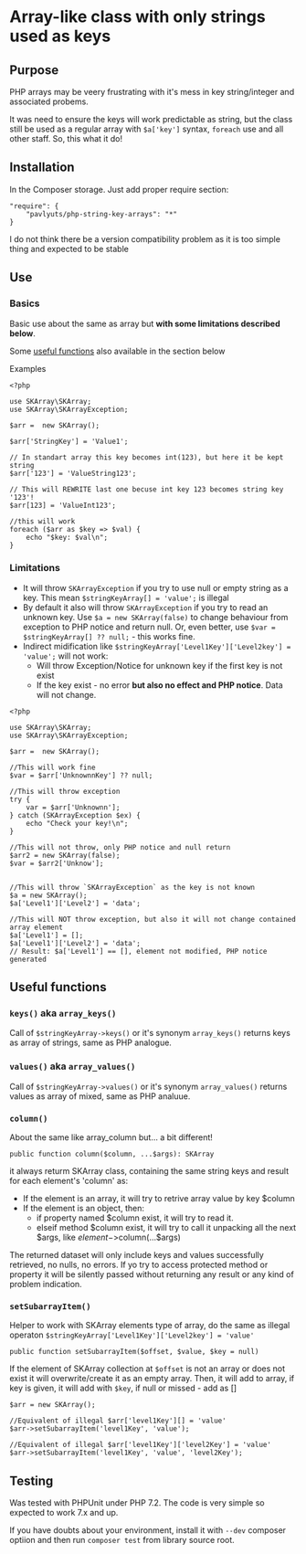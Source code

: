 # Array-like class with only strings used as keys
## Purpose
PHP arrays may be veery frustrating with it's mess in key string/integer and associated probems.

It was need to ensure the keys will work predictable as string, but the class still be used as a regular array with `$a['key']` syntax, `foreach` use and all other staff. So, this what it do!

## Installation
In the Composer storage. Just add proper require section:

    "require": {
        "pavlyuts/php-string-key-arrays": "*"
    }
    
I do not think there be a version compatibility problem as it is too simple thing and expected to be stable

## Use
### Basics
Basic use about the same as array but **with some limitations described below**.

Some [useful functions](#useful-functions) also available in the section below

Examples
```
<?php

use SKArray\SKArray;
use SKArray\SKArrayException;

$arr =  new SKArray();

$arr['StringKey'] = 'Value1';

// In standart array this key becomes int(123), but here it be kept string 
$arr['123'] = 'ValueString123';

// This will REWRITE last one becuse int key 123 becomes string key '123'!
$arr[123] = 'ValueInt123';

//this will work
foreach ($arr as $key => $val) {
    echo "$key: $val\n";
}
```
### Limitations
- It will throw `SKArrayException` if you try to use null or empty string as a key. This mean `$stringKeyArray[] = 'value';` is illegal
- By default it also will throw `SKArrayException` if you try to read an unknown key. Use `$a = new SKArray(false)` to change behaviour from exception to PHP notice and return null. Or, even better, use `$var = $stringKeyArray[] ?? null;` - this works fine.
- Indirect midification like `$stringKeyArray['Level1Key']['Level2key'] = 'value';` will not work:
  - Will throw Exception/Notice for unknown key if the first key is not exist
  - If the key exist - no error **but also no effect and PHP notice**. Data will not change.

```
<?php

use SKArray\SKArray;
use SKArray\SKArrayException;

$arr =  new SKArray();

//This will work fine
$var = $arr['UnknownnKey'] ?? null;

//This will throw exception
try {
    var = $arr['Unknownn'];
} catch (SKArrayException $ex) {
    echo "Check your key!\n";
}

//This will not throw, only PHP notice and null return
$arr2 = new SKArray(false);
$var = $arr2['Unknow'];


//This will throw `SKArrayException` as the key is not known
$a = new SKArray();
$a['Level1']['Level2'] = 'data';

//This will NOT throw exception, but also it will not change contained array element
$a['Level1'] = [];
$a['Level1']['Level2'] = 'data';
// Result: $a['Level1'] == [], element not modified, PHP notice generated
```
## Useful functions
### `keys()` aka `array_keys()`
Call of `$stringKeyArray->keys()` or it's synonym `array_keys()` returns keys as array of strings, same as PHP analogue.
### `values()` aka `array_values()`
Call of `$stringKeyArray->values()` or it's synonym `array_values()` returns values as array of mixed, same as PHP analuue.
### `column()`
 About the same like array_column but... a bit different!
```
public function column($column, ...$args): SKArray
```
it always returm SKArray class, containing the same string keys and result for each element's 'column' as:
- If the element is an array, it will try to retrive array value by key $column
- If the element is an object, then:
  - if property named $column exist, it will try to read it.
  - elseif method $column exist, it will try to call it unpacking all the next $args, like $element->$column(...$args)

The returned dataset will only include keys and values successfully retrieved, no nulls, no errors. If yo try to access protected method or property it will be silently passed without returning any result or any kind of problem indication. 

### `setSubarrayItem()`
Helper to work with SKArray elements type of array, do the same as illegal operaton `$stringKeyArray['Level1Key']['Level2key'] = 'value'`
```
public function setSubarrayItem($offset, $value, $key = null)
```
If the element of SKArray collection at `$offset` is not an array or does not exist it will overwrite/create it as an empty array.
Then, it will add to array, if key is given, it will add with `$key`, if null or missed - add as []
```
$arr = new SKArray();

//Equivalent of illegal $arr['level1Key'][] = 'value'
$arr->setSubarrayItem('level1Key', 'value');

//Equivalent of illegal $arr['level1Key']['level2Key'] = 'value'
$arr->setSubarrayItem('level1Key', 'value', 'level2Key');
``` 
## Testing
Was tested with PHPUnit under PHP 7.2. The code is very simple so expected to work 7.x and up.

If you have doubts about your environment, install it with `--dev` composer optiion and then run `composer test` from library source root.
